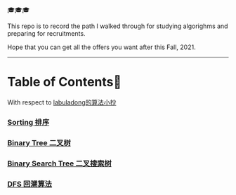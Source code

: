 🎓🎓🎓

This repo is to record the path I walked through for studying algorighms and preparing for recruitments.

Hope that you can get all the offers you want after this Fall, 2021.

------
# Table of Contents📖

With respect to [labuladong的算法小抄](https://labuladong.gitbook.io/algo/)

### [Sorting 排序](./sorting.md)

### [Binary Tree 二叉树](./binarytree.md)

### [Binary Search Tree 二叉搜索树](./BST.md)

### [DFS 回溯算法](./DFS.md)

